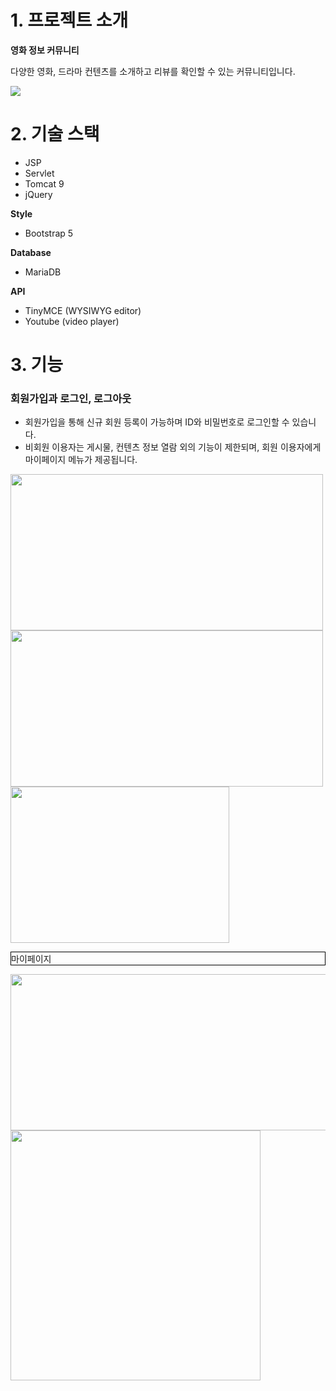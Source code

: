 # 1. 프로젝트 소개

**영화 정보 커뮤니티**

다양한 영화, 드라마 컨텐츠를 소개하고 리뷰를 확인할 수 있는 커뮤니티입니다.

<img src="https://github.com/ddgmmn1002/movie/assets/33245033/b655170e-fb59-42d2-9ec7-42b1118bedc3">
</img>

# 2. 기술 스택

- JSP
- Servlet
- Tomcat 9
- jQuery

**Style**
- Bootstrap 5

**Database**
- MariaDB

**API**
- TinyMCE (WYSIWYG editor)
- Youtube (video player)

# 3. 기능

### 회원가입과 로그인, 로그아웃
- 회원가입을 통해 신규 회원 등록이 가능하며 ID와 비밀번호로 로그인할 수 있습니다.
- 비회원 이용자는 게시물, 컨텐츠 정보 열람 외의 기능이 제한되며, 회원 이용자에게 마이페이지 메뉴가 제공됩니다.


<img height="250px" width="500px" src="https://github.com/ddgmmn1002/movie/assets/33245033/c2cfb31a-e2b8-4ac1-aed3-76fe63715bc1" />
<img height="250px" width="500px" src="https://github.com/ddgmmn1002/movie/assets/33245033/838d1a93-5fc0-4a10-aaf2-ef32fda48f42" />
<img height="250px" width="350px" src="https://github.com/ddgmmn1002/movie/assets/33245033/5c84e5c6-f995-4e61-a9ae-f5d5feba2d4e" />

<p style="border:solid black 1px;">마이페이지</p>
<img height="250px" width="600px" src="https://github.com/ddgmmn1002/movie/assets/33245033/a1fabc6c-1d33-4397-926f-089bd3bb89df" />
<img height="400px" width="400px" src="https://github.com/ddgmmn1002/movie/assets/33245033/5a5f3632-3f6e-4479-9a18-3bc5f0a2899c" />


<img height="" width="" src="" />
<img height="" width="" src="" />
<img height="" width="" src="" />
<img height="" width="" src="" />
<img height="" width="" src="" />











